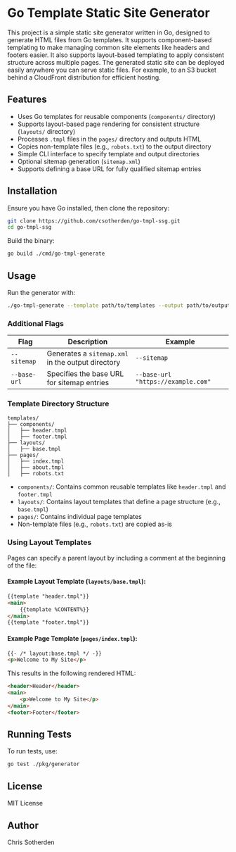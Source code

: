 # Go Template Static Site Generator

This project is a simple static site generator written in Go, designed to generate HTML files from Go templates. It supports component-based templating to make managing common site elements like headers and footers easier. It also supports layout-based templating to apply consistent structure across multiple pages. The generated static site can be deployed easily anywhere you can serve static files. For example, to an S3 bucket behind a CloudFront distribution for efficient hosting.

## Features

- Uses Go templates for reusable components (`components/` directory)
- Supports layout-based page rendering for consistent structure (`layouts/` directory)
- Processes `.tmpl` files in the `pages/` directory and outputs HTML
- Copies non-template files (e.g., `robots.txt`) to the output directory
- Simple CLI interface to specify template and output directories
- Optional sitemap generation (`sitemap.xml`)
- Supports defining a base URL for fully qualified sitemap entries

## Installation

Ensure you have Go installed, then clone the repository:

```sh
git clone https://github.com/csotherden/go-tmpl-ssg.git
cd go-tmpl-ssg
```

Build the binary:

```sh
go build ./cmd/go-tmpl-generate
```

## Usage

Run the generator with:

```sh
./go-tmpl-generate --template path/to/templates --output path/to/output
```

### Additional Flags

| Flag           | Description                                         | Example                                  |
|---------------|-----------------------------------------------------|------------------------------------------|
| `--sitemap`   | Generates a `sitemap.xml` in the output directory  | `--sitemap`                              |
| `--base-url`  | Specifies the base URL for sitemap entries         | `--base-url "https://example.com"`       |

### Template Directory Structure

```
templates/
├── components/
│   ├── header.tmpl
│   ├── footer.tmpl
├── layouts/
│   ├── base.tmpl
├── pages/
│   ├── index.tmpl
│   ├── about.tmpl
│   ├── robots.txt
```

- `components/`: Contains common reusable templates like `header.tmpl` and `footer.tmpl`
- `layouts/`: Contains layout templates that define a page structure (e.g., `base.tmpl`)
- `pages/`: Contains individual page templates
- Non-template files (e.g., `robots.txt`) are copied as-is

### Using Layout Templates

Pages can specify a parent layout by including a comment at the beginning of the file:

#### Example Layout Template (`layouts/base.tmpl`):
```html
{{template "header.tmpl"}}
<main>
    {{template %CONTENT%}}
</main>
{{template "footer.tmpl"}}
```

#### Example Page Template (`pages/index.tmpl`):
```html
{{- /* layout:base.tmpl */ -}}
<p>Welcome to My Site</p>
```

This results in the following rendered HTML:
```html
<header>Header</header>
<main>
    <p>Welcome to My Site</p>
</main>
<footer>Footer</footer>
```

## Running Tests

To run tests, use:

```sh
go test ./pkg/generator
```

## License

MIT License

## Author

Chris Sotherden

